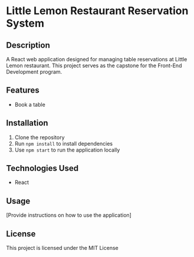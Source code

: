 # Little Lemon Restaurant Reservation System

## Description
A React web application designed for managing table reservations at Little Lemon restaurant. This project serves as the capstone for the Front-End Development program.

## Features
- Book a table

## Installation
1. Clone the repository
2. Run `npm install` to install dependencies
3. Use `npm start` to run the application locally

## Technologies Used
- React

## Usage
[Provide instructions on how to use the application]

## License
This project is licensed under the MIT License
